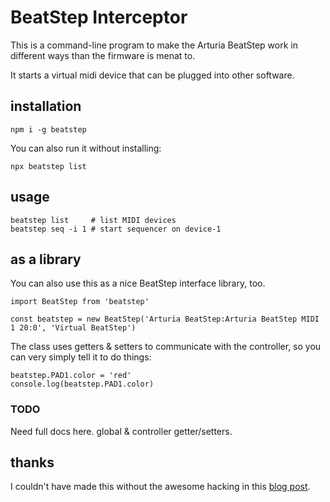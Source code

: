 # BeatStep Interceptor

This is a command-line program to make the Arturia BeatStep work in different ways than the firmware is menat to.

It starts a virtual midi device that can be plugged into other software.

## installation

```
npm i -g beatstep
```

You can also run it without installing:

```
npx beatstep list
```

## usage

```
beatstep list     # list MIDI devices
beatstep seq -i 1 # start sequencer on device-1
```

## as a library

You can also use this as a nice BeatStep interface library, too.

```
import BeatStep from 'beatstep'

const beatstep = new BeatStep('Arturia BeatStep:Arturia BeatStep MIDI 1 20:0', 'Virtual BeatStep')
```

The class uses getters & setters to communicate with the controller, so you can very simply tell it to do things:

```
beatstep.PAD1.color = 'red'
console.log(beatstep.PAD1.color)
```

### TODO

Need full docs here. global & controller getter/setters.

## thanks

I couldn't have made this without the awesome hacking in this [blog post](https://www.untergeek.de/2014/11/taming-arturias-beatstep-sysex-codes-for-programming-via-ipad/).